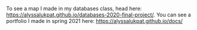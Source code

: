 To see a map I made in my databases class, head here: https://alyssalukpat.github.io/databases-2020-final-project/. You can see a portfolio I made in spring 2021 here: https://alyssalukpat.github.io/docs/
